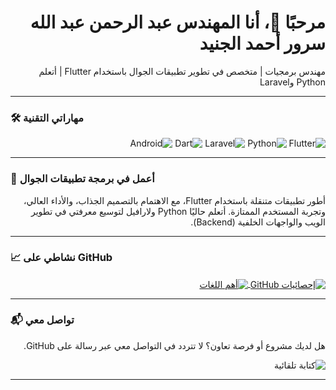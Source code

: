 <h1 dir="rtl">مرحبًا 👋، أنا المهندس عبد الرحمن عبد الله سرور أحمد الجنيد</h1>
<p dir="rtl">مهندس برمجيات | متخصص في تطوير تطبيقات الجوال باستخدام Flutter | أتعلم Python وLaravel</p>

---

### 🛠️ مهاراتي التقنية

<p dir="rtl">
  <img src="https://img.shields.io/badge/Flutter-027DFD?style=for-the-badge&logo=flutter&logoColor=white" alt="Flutter">
  <img src="https://img.shields.io/badge/Python-3776AB?style=for-the-badge&logo=python&logoColor=white" alt="Python">
  <img src="https://img.shields.io/badge/Laravel-FF2D20?style=for-the-badge&logo=laravel&logoColor=white" alt="Laravel">
  <img src="https://img.shields.io/badge/Dart-0175C2?style=for-the-badge&logo=dart&logoColor=white" alt="Dart">
  <img src="https://img.shields.io/badge/Android-3DDC84?style=for-the-badge&logo=android&logoColor=white" alt="Android">
</p>

---

### 📱 أعمل في برمجة تطبيقات الجوال
<p dir="rtl">
أطور تطبيقات متنقلة باستخدام Flutter، مع الاهتمام بالتصميم الجذاب، والأداء العالي، وتجربة المستخدم الممتازة.
أتعلم حاليًا Python ولارافيل لتوسيع معرفتي في تطوير الويب والواجهات الخلفية (Backend).
</p>

---

### 📈 نشاطي على GitHub
<p dir="rtl">
  <a href="https://github.com/anuraghazra/github-readme-stats">
    <img align="center" src="https://github-readme-stats.vercel.app/api?username=Abouud95&show_icons=true&theme=radical&locale=ar" alt="إحصائيات GitHub" />
  </a>
  <a href="https://github.com/anuraghazra/github-readme-stats">
    <img align="center" src="https://github-readme-stats.vercel.app/api/top-langs/?username=Abouud95&layout=compact&theme=radical&langs_count=6" alt="أهم اللغات" />
  </a>
</p>

---

### 📬 تواصل معي
<p dir="rtl">
  هل لديك مشروع أو فرصة تعاون؟ لا تتردد في التواصل معي عبر رسالة على GitHub.
</p>

<p dir="rtl">
  <img src="https://readme-typing-svg.demolab.com?font=Fira+Code&size=18&color=1DB954&lines=أطور+تطبيقات+جودة+عالية+باستخدام+Flutter;أتعلم+Python+ولارافيل+لتطوير+الواجهات+الخلفية;مستعد+للمساهمة+في+مشاريع+مفتوحة+المصدر" alt="كتابة تلقائية" />
</p>

---
